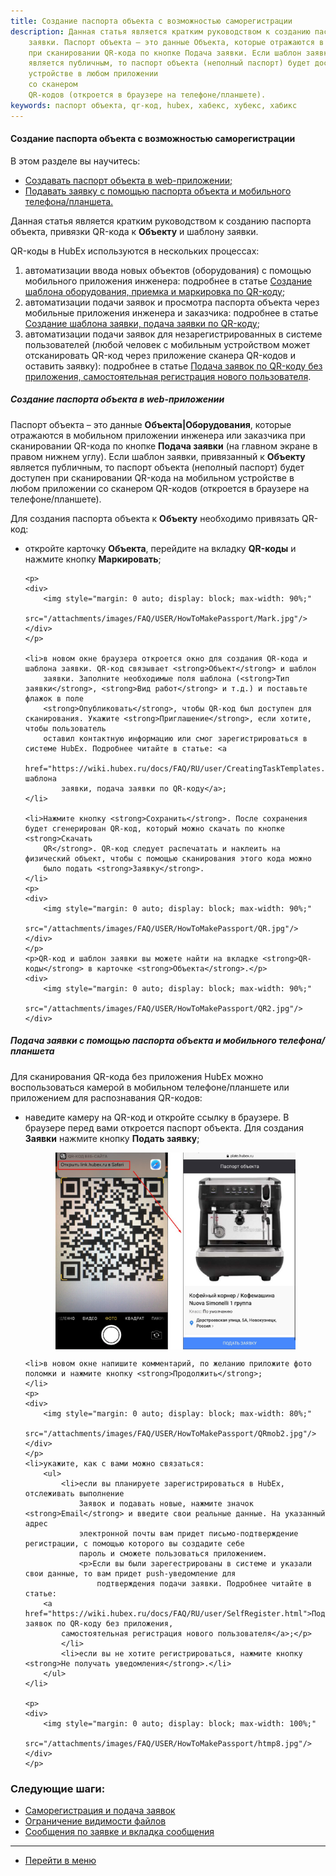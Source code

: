 ```yaml
---
title: Создание паспорта объекта с возможностью саморегистрации
description: Данная статья является кратким руководством к созданию паспорта объекта, привязки QR-кода к Объекту и шаблону
    заявки. Паспорт объекта – это данные Объекта, которые отражаются в мобильном приложении инженера или заказчика
    при сканировании QR-кода по кнопке Подача заявки. Если шаблон заявки, привязанный к Объекту
    является публичным, то паспорт объекта (неполный паспорт) будет доступен при сканировании QR-кода на мобильном
    устройстве в любом приложении
    со сканером
    QR-кодов (откроется в браузере на телефоне/планшете).
keywords: паспорт объекта, qr-код, hubex, хабекс, хубекс, хабикс
---
```



#### Создание паспорта объекта с возможностью саморегистрации
В этом разделе вы научитесь:
<html>
<meta charset="utf-8">
<ul>
    <li><a href="#pasweb">Создавать паспорт объекта в web-приложении;</a></li>
    <li><a href="#pasmob">Подавать заявку с помощью паспорта объекта и мобильного телефона/планшета.</a></li>
</ul>
</html>

<body>
<p>Данная статья является кратким руководством к созданию паспорта объекта, привязки QR-кода к <strong>Объекту</strong> и шаблону
    заявки. </p>
<p>QR-коды в HubEx используются в нескольких процессах:</p>
<ol>
    <li>автоматизации ввода новых объектов (оборудования) с помощью мобильного приложения инженера: подробнее в статье
        <a href="https://wiki.hubex.ru/docs/FAQ/RU/user/CreatingObjTemplates.html">Создание шаблона оборудования,
            приемка и маркировка по QR-коду</a>;
    </li>
    <li>автоматизации подачи заявок и просмотра паспорта объекта через мобильные приложения инженера и заказчика:
        подробнее в статье <a href="https://wiki.hubex.ru/docs/FAQ/RU/user/CreatingTaskTemplates.html">Создание шаблона
            заявки, подача заявки по QR-коду</a>;
    </li>
    <li>автоматизации подачи заявок для незарегистрированных в системе пользователей (любой человек с мобильным
        устройством может отсканировать QR-код через приложение сканера QR-кодов и оставить заявку): подробнее в статье
        <a href="https://wiki.hubex.ru/docs/FAQ/RU/user/SelfRegister.html">Подача заявок по QR-коду без приложения,
            самостоятельная регистрация нового пользователя</a>.
    </li>
</ol>


<h5 id="pasweb">Создание паспорта объекта в web-приложении</h5>
<p>Паспорт объекта – это данные <strong>Объекта|Оборудования</strong>, которые отражаются в мобильном приложении
    инженера или заказчика
    при
    сканировании QR-кода по кнопке <strong>Подача заявки</strong> (на главном экране в правом нижнем углу). Если шаблон
    заявки, привязанный к <strong>Объекту</strong>
    является публичным, то паспорт объекта (неполный паспорт) будет доступен при сканировании QR-кода на мобильном
    устройстве в любом приложении
    со сканером
    QR-кодов (откроется в браузере на телефоне/планшете).
</p>

<p>Для создания паспорта объекта к <strong>Объекту</strong> необходимо привязать QR-код:</p>

<ul>
    <li>откройте карточку <strong>Объекта</strong>, перейдите на вкладку <strong>QR-коды</strong> и нажмите кнопку <strong>Маркировать</strong>;</li>

    <p>
    <div>
        <img style="margin: 0 auto; display: block; max-width: 90%;"
             src="/attachments/images/FAQ/USER/HowToMakePassport/Mark.jpg"/>
    </div>
    </p>

    <li>в новом окне браузера откроется окно для создания QR-кода и шаблона заявки. QR-код связывает <strong>Объект</strong> и шаблон
        заявки. Заполните необходимые поля шаблона (<strong>Тип заявки</strong>, <strong>Вид работ</strong> и т.д.) и поставьте флажок в поле
        <strong>Опубликовать</strong>, чтобы QR-код был доступен для сканирования. Укажите <strong>Приглашение</strong>, если хотите, чтобы пользователь
        оставил контактную информацию или смог зарегистрироваться в системе HubEx. Подробнее читайте в статье: <a
                href="https://wiki.hubex.ru/docs/FAQ/RU/user/CreatingTaskTemplates.html">Создание шаблона
            заявки, подача заявки по QR-коду</a>;
    </li>

    <li>Нажмите кнопку <strong>Сохранить</strong>. После сохранения будет сгенерирован QR-код, который можно скачать по кнопке <strong>Скачать
        QR</strong>. QR-код следует распечатать и наклеить на физический объект, чтобы с помощью сканирования этого кода можно
        было подать <strong>Заявку</strong>.
    </li>
    <p>
    <div>
        <img style="margin: 0 auto; display: block; max-width: 90%;"
             src="/attachments/images/FAQ/USER/HowToMakePassport/QR.jpg"/>
    </div>
    </p>
    <p>QR-код и шаблон заявки вы можете найти на вкладке <strong>QR-коды</strong> в карточке <strong>Объекта</strong>.</p>
    <div>
        <img style="margin: 0 auto; display: block; max-width: 90%;"
             src="/attachments/images/FAQ/USER/HowToMakePassport/QR2.jpg"/>
    </div>
</ul>

<h5 id="pasmob">Подача заявки с помощью паспорта объекта и мобильного телефона/планшета</h5>
<p>Для сканирования QR-кода без приложения HubEx можно воспользоваться камерой в мобильном телефоне/планшете или
    приложением для распознавания QR-кодов:</p>
<ul>
    <li>наведите камеру на QR-код и откройте ссылку в браузере. В браузере перед вами откроется паспорт объекта. Для
        создания <strong>Заявки</strong> нажмите кнопку <strong>Подать заявку</strong>;
    </li>
    <p>
    <div>
        <img style="margin: 0 auto; display: block; max-width: 80%;"
             src="/attachments/images/FAQ/USER/HowToMakePassport/QRmob.jpg"/>
    </div>
    </p>

    <li>в новом окне напишите комментарий, по желанию приложите фото поломки и нажмите кнопку <strong>Продолжить</strong>;
    </li>
    <p>
    <div>
        <img style="margin: 0 auto; display: block; max-width: 80%;"
             src="/attachments/images/FAQ/USER/HowToMakePassport/QRmob2.jpg"/>
    </div>
    </p>
    <li>укажите, как с вами можно связаться:
        <ul>
            <li>если вы планируете зарегистрироваться в HubEx, отслеживать выполнение
                Заявок и подавать новые, нажмите значок <strong>Email</strong> и введите свои реальные данные. На указанный адрес
                электронной почты вам придет письмо-подтверждение регистрации, с помощью которого вы создадите себе
                пароль и сможете пользоваться приложением.
                <p>Если вы были зарегестрированы в системе и указали свои данные, то вам придет push-уведомление для
                    подтверждения подачи заявки. Подробнее читайте в статье:
        <a href="https://wiki.hubex.ru/docs/FAQ/RU/user/SelfRegister.html">Подача заявок по QR-коду без приложения,
            самостоятельная регистрация нового пользователя</a>;</p>
            </li>
            <li>если вы не хотите регистрироваться, нажмите кнопку <strong>Не получать уведомления</strong>.</li>
        </ul>
    </li>

    <p>
    <div>
        <img style="margin: 0 auto; display: block; max-width: 100%;"
             src="/attachments/images/FAQ/USER/HowToMakePassport/htmp8.jpg"/>
    </div>
    </p>


</ul>

</body>


### Следующие шаги:
- [Саморегистрация и подача заявок](./SelfRegister.md)
- [Ограничение видимости файлов](./ViewRestriction.md)
- [Сообщения по заявке и вкладка сообщения](./Messages.md)


___
- [Перейти в меню](http://wiki.hubex.ru)

